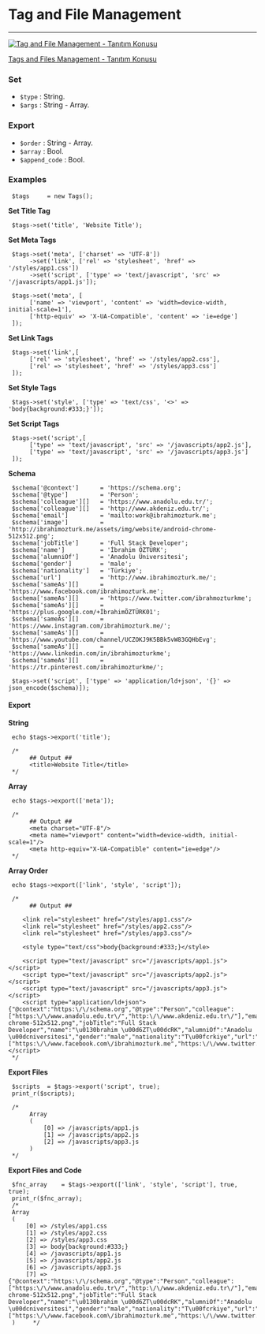 # Tag and File Management
- - -
[![Tag and File Management - Tanıtım Konusu](http://ibrahimozturk.me/assets/img/article/cover_1509916262.jpg)](http://ibrahimozturk.me/yazi/11-tag-ve-dosya-yonetimi)

[Tags and Files Management - Tanıtım Konusu](http://ibrahimozturk.me/yazi/11-tag-ve-dosya-yonetimi)

### Set

- `$type` : String.
- `$args` : String - Array.

### Export

- `$order` : String - Array.
- `$array` : Bool.
- `$append_code` : Bool.

### Examples

     $tags     = new Tags();

__Set Title Tag__

     $tags->set('title', 'Website Title');

__Set Meta Tags__

     $tags->set('meta', ['charset' => 'UTF-8'])
          ->set('link', ['rel' => 'stylesheet', 'href' => '/styles/app1.css'])
          ->set('script', ['type' => 'text/javascript', 'src' => '/javascripts/app1.js']);

     $tags->set('meta', [
          ['name' => 'viewport', 'content' => 'width=device-width, initial-scale=1'],
          ['http-equiv' => 'X-UA-Compatible', 'content' => 'ie=edge']
     ]);


__Set Link Tags__

     $tags->set('link',[
          ['rel' => 'stylesheet', 'href' => '/styles/app2.css'],
          ['rel' => 'stylesheet', 'href' => '/styles/app3.css']
     ]);

__Set Style Tags__

     $tags->set('style', ['type' => 'text/css', '<>' => 'body{background:#333;}']);

__Set Script Tags__

     $tags->set('script',[
          ['type' => 'text/javascript', 'src' => '/javascripts/app2.js'],
          ['type' => 'text/javascript', 'src' => '/javascripts/app3.js']
     ]);

__Schema__

     $schema['@context']      = 'https://schema.org';
     $schema['@type']         = 'Person';
     $schema['colleague'][]   = 'https://www.anadolu.edu.tr/';
     $schema['colleague'][]   = 'http://www.akdeniz.edu.tr/';
     $schema['email']         = 'mailto:work@ibrahimozturk.me';
     $schema['image']         = 'http://ibrahimozturk.me/assets/img/website/android-chrome-512x512.png';
     $schema['jobTitle']      = 'Full Stack Developer';
     $schema['name']          = 'İbrahim ÖZTÜRK';
     $schema['alumniOf']      = 'Anadolu Üniversitesi';
     $schema['gender']        = 'male';
     $schema['nationality']   = 'Türkiye';
     $schema['url']           = 'http://www.ibrahimozturk.me/';
     $schema['sameAs'][]      = 'https://www.facebook.com/ibrahimozturk.me';
     $schema['sameAs'][]      = 'https://www.twitter.com/ibrahmozturkme';
     $schema['sameAs'][]      = 'https://plus.google.com/+İbrahimÖZTÜRK01';
     $schema['sameAs'][]      = 'https://www.instagram.com/ibrahimozturk.me/';
     $schema['sameAs'][]      = 'https://www.youtube.com/channel/UCZOKJ9K5BBk5vW83GQHbEvg';
     $schema['sameAs'][]      = 'https://www.linkedin.com/in/ibrahimozturkme';
     $schema['sameAs'][]      = 'https://tr.pinterest.com/ibrahimozturkme/';

     $tags->set('script', ['type' => 'application/ld+json', '{}' => json_encode($schema)]);


#### __Export__

__String__

     echo $tags->export('title');

     /*
          ## Output ##
          <title>Website Title</title>
     */

__Array__

     echo $tags->export(['meta']);

     /*
          ## Output ##
          <meta charset="UTF-8"/>
          <meta name="viewport" content="width=device-width, initial-scale=1"/>
          <meta http-equiv="X-UA-Compatible" content="ie=edge"/>
     */

__Array Order__

     echo $tags->export(['link', 'style', 'script']);

     /*
          ## Output ##

     	<link rel="stylesheet" href="/styles/app1.css"/>
     	<link rel="stylesheet" href="/styles/app2.css"/>
     	<link rel="stylesheet" href="/styles/app3.css"/>

     	<style type="text/css">body{background:#333;}</style>

     	<script type="text/javascript" src="/javascripts/app1.js"></script>
     	<script type="text/javascript" src="/javascripts/app2.js"></script>
     	<script type="text/javascript" src="/javascripts/app3.js"></script>
     	<script type="application/ld+json">{"@context":"https:\/\/schema.org","@type":"Person","colleague":["https:\/\/www.anadolu.edu.tr\/","http:\/\/www.akdeniz.edu.tr\/"],"email":"mailto:work@ibrahimozturk.me","image":"http:\/\/ibrahimozturk.me\/assets\/img\/website\/android-chrome-512x512.png","jobTitle":"Full Stack Developer","name":"\u0130brahim \u00d6ZT\u00dcRK","alumniOf":"Anadolu \u00dcniversitesi","gender":"male","nationality":"T\u00fcrkiye","url":"http:\/\/www.ibrahimozturk.me\/","sameAs":["https:\/\/www.facebook.com\/ibrahimozturk.me","https:\/\/www.twitter.com\/ibrahmozturkme","https:\/\/plus.google.com\/+\u0130brahim\u00d6ZT\u00dcRK01","https:\/\/www.instagram.com\/ibrahimozturk.me\/","https:\/\/www.youtube.com\/channel\/UCZOKJ9K5BBk5vW83GQHbEvg","https:\/\/www.linkedin.com\/in\/ibrahimozturkme","https:\/\/tr.pinterest.com\/ibrahimozturkme\/"]}</script>
     */


__Export Files__

     $scripts  = $tags->export('script', true);
     print_r($scripts);

     /*
          Array
          (
              [0] => /javascripts/app1.js
              [1] => /javascripts/app2.js
              [2] => /javascripts/app3.js
          )
     */

__Export Files and Code__

     $fnc_array    = $tags->export(['link', 'style', 'script'], true, true);
     print_r($fnc_array);
     /*
     Array
     (
         [0] => /styles/app1.css
         [1] => /styles/app2.css
         [2] => /styles/app3.css
         [3] => body{background:#333;}
         [4] => /javascripts/app1.js
         [5] => /javascripts/app2.js
         [6] => /javascripts/app3.js
         [7] => {"@context":"https:\/\/schema.org","@type":"Person","colleague":["https:\/\/www.anadolu.edu.tr\/","http:\/\/www.akdeniz.edu.tr\/"],"email":"mailto:work@ibrahimozturk.me","image":"http:\/\/ibrahimozturk.me\/assets\/img\/website\/android-chrome-512x512.png","jobTitle":"Full Stack Developer","name":"\u0130brahim \u00d6ZT\u00dcRK","alumniOf":"Anadolu \u00dcniversitesi","gender":"male","nationality":"T\u00fcrkiye","url":"http:\/\/www.ibrahimozturk.me\/","sameAs":["https:\/\/www.facebook.com\/ibrahimozturk.me","https:\/\/www.twitter.com\/ibrahmozturkme","https:\/\/plus.google.com\/+\u0130brahim\u00d6ZT\u00dcRK01","https:\/\/www.instagram.com\/ibrahimozturk.me\/","https:\/\/www.youtube.com\/channel\/UCZOKJ9K5BBk5vW83GQHbEvg","https:\/\/www.linkedin.com\/in\/ibrahimozturkme","https:\/\/tr.pinterest.com\/ibrahimozturkme\/"]}
     )     */
